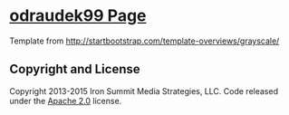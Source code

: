 # [odraudek99 Page ](http://odraudek99.com/)

Template from http://startbootstrap.com/template-overviews/grayscale/


## Copyright and License

Copyright 2013-2015 Iron Summit Media Strategies, LLC. Code released under the [Apache 2.0](https://github.com/IronSummitMedia/startbootstrap-grayscale/blob/gh-pages/LICENSE) license.
